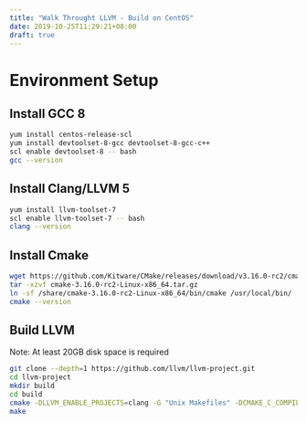 ```yaml
---
title: "Walk Throught LLVM - Build on CentOS"
date: 2019-10-25T11:29:21+08:00
draft: true
---
```


# Environment Setup

## Install GCC 8

```bash
yum install centos-release-scl
yum install devtoolset-8-gcc devtoolset-8-gcc-c++
scl enable devtoolset-8 -- bash
gcc --version
```

## Install Clang/LLVM 5

```bash
yum install llvm-toolset-7
scl enable llvm-toolset-7 -- bash
clang --version
```

## Install Cmake

```bash
wget https://github.com/Kitware/CMake/releases/download/v3.16.0-rc2/cmake-3.16.0-rc2-Linux-x86_64.tar.gz
tar -xzvf cmake-3.16.0-rc2-Linux-x86_64.tar.gz
ln -sf /share/cmake-3.16.0-rc2-Linux-x86_64/bin/cmake /usr/local/bin/
cmake --version
```

## Build LLVM

Note: At least 20GB disk space is required

```bash
git clone --depth=1 https://github.com/llvm/llvm-project.git
cd llvm-project
mkdir build
cd build
cmake -DLLVM_ENABLE_PROJECTS=clang -G "Unix Makefiles" -DCMAKE_C_COMPILER=/opt/rh/devtoolset-8/root/usr/bin/gcc -DCMAKE_CXX_COMPILER=/opt/rh/devtoolset-8/root/usr/bin/g++ ../llvm
make
```
